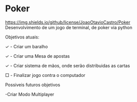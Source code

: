# Poker
https://img.shields.io/github/license/JoaoOtavioCastro/Poker
Desenvolvimento de um jogo de terminal, de poker via python


Objetivos atuais:

✓ - Criar um baralho

✓ - Criar uma Mesa de apostas

✓ - Criar sistema de mãos, onde serão distribuidas as cartas

□ - Finalizar jogo contra o computador


Possiveis futuros objetivos

-Criar Modo Multiplayer
